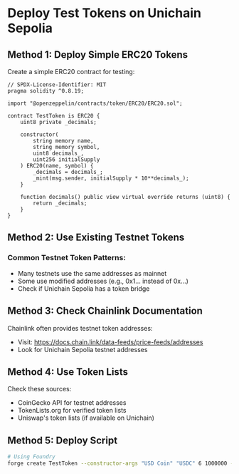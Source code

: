 # Deploy Test Tokens on Unichain Sepolia

## Method 1: Deploy Simple ERC20 Tokens

Create a simple ERC20 contract for testing:

```solidity
// SPDX-License-Identifier: MIT
pragma solidity ^0.8.19;

import "@openzeppelin/contracts/token/ERC20/ERC20.sol";

contract TestToken is ERC20 {
    uint8 private _decimals;
    
    constructor(
        string memory name,
        string memory symbol,
        uint8 decimals_,
        uint256 initialSupply
    ) ERC20(name, symbol) {
        _decimals = decimals_;
        _mint(msg.sender, initialSupply * 10**decimals_);
    }
    
    function decimals() public view virtual override returns (uint8) {
        return _decimals;
    }
}
```

## Method 2: Use Existing Testnet Tokens

### Common Testnet Token Patterns:
- Many testnets use the same addresses as mainnet
- Some use modified addresses (e.g., 0x1... instead of 0x...)
- Check if Unichain Sepolia has a token bridge

## Method 3: Check Chainlink Documentation

Chainlink often provides testnet token addresses:
- Visit: https://docs.chain.link/data-feeds/price-feeds/addresses
- Look for Unichain Sepolia testnet addresses

## Method 4: Use Token Lists

Check these sources:
- CoinGecko API for testnet addresses
- TokenLists.org for verified token lists
- Uniswap's token lists (if available on Unichain)

## Method 5: Deploy Script

```bash
# Using Foundry
forge create TestToken --constructor-args "USD Coin" "USDC" 6 1000000 --rpc-url <UNICHAIN_SEPOLIA_RPC>
```
